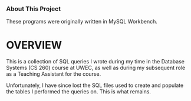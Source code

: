 ### About This Project
These programs were originally written in MySQL Workbench.

# OVERVIEW
This is a collection of SQL queries I wrote during my time in the Database
Systems (CS 260) course at UWEC, as well as during my subsequent role as a
Teaching Assistant for the course.

Unfortunately, I have since lost the SQL files used to create and populate the
tables I performed the queries on. This is what remains.
